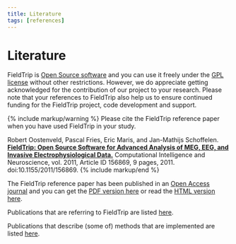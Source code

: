 ```yaml
---
title: Literature
tags: [references]
---
```


# Literature

FieldTrip is [Open Source software](http://www.opensource.org) and you can use it freely under the [GPL license](http://www.gnu.org/copyleft/gpl.html) without other restrictions. However, we do appreciate getting acknowledged for the contribution of our project to your research. Please note that your references to FieldTrip also help us to ensure continued funding for the FieldTrip project, code development and support.

{% include markup/warning %}
Please cite the FieldTrip reference paper when you have used FieldTrip in your study.

Robert Oostenveld, Pascal Fries, Eric Maris, and Jan-Mathijs Schoffelen. **[FieldTrip: Open Source Software for Advanced Analysis of MEG, EEG, and Invasive Electrophysiological Data.](http://www.hindawi.com/journals/cin/2011/156869)** Computational Intelligence and Neuroscience, vol. 2011, Article ID 156869, 9 pages, 2011. doi:10.1155/2011/156869.
{% include markup/end %}

The FieldTrip reference paper has been published in an [Open Access journal](http://en.wikipedia.org/wiki/Open_access_journal) and you can get the [PDF version here](http://downloads.hindawi.com/journals/cin/2011/156869.pdf) or read the [HTML version here](http://www.hindawi.com/journals/cin/2011/156869).

Publications that are referring to FieldTrip are listed [here](/publications).

Publications that describe (some of) methods that are implemented are listed [here](/references_to_implemented_methods).
